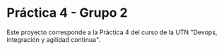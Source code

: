 # Práctica 4 - Grupo 2

Este proyecto corresponde a la Práctica 4 del curso de la UTN "Devops, integración y agilidad continua".